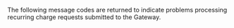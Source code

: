 <div class="method-area">
  <div class="method-copy">
    <div class="method-copy-padding">
      <p>The following message codes are returned to indicate problems processing recurring charge requests submitted to the Gateway.</p>
    </div>
  </div>
</div>
